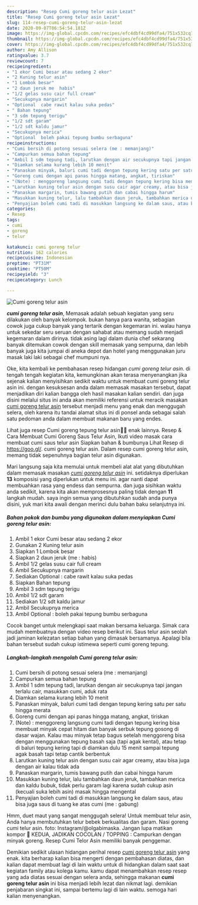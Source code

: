 ```yaml
---
description: "Resep Cumi goreng telur asin Lezat"
title: "Resep Cumi goreng telur asin Lezat"
slug: 114-resep-cumi-goreng-telur-asin-lezat
date: 2020-09-07T06:54:54.181Z
image: https://img-global.cpcdn.com/recipes/efc4dbf4cd99dfa4/751x532cq70/cumi-goreng-telur-asin-foto-resep-utama.jpg
thumbnail: https://img-global.cpcdn.com/recipes/efc4dbf4cd99dfa4/751x532cq70/cumi-goreng-telur-asin-foto-resep-utama.jpg
cover: https://img-global.cpcdn.com/recipes/efc4dbf4cd99dfa4/751x532cq70/cumi-goreng-telur-asin-foto-resep-utama.jpg
author: Amy Allison
ratingvalue: 3.7
reviewcount: 7
recipeingredient:
- "1 ekor Cumi besar atau sedang 2 ekor"
- "2 Kuning telur asin"
- "1 Lombok besar"
- "2 daun jeruk me  habis"
- "1/2 gelas susu cair full cream"
- "Secukupnya margarin"
- "Optional  cabe rawit kalau suka pedas"
- " Bahan tepung"
- "3 sdm tepung terigu"
- "1/2 sdt garam"
- "1/2 sdt kaldu jamur"
- "Secukupnya merica"
- "Optional  boleh pakai tepung bumbu serbaguna"
recipeinstructions:
- "Cumi bersih di potong sesuai selera (me : memanjang)"
- "Campurkan semua bahan tepung"
- "Ambil 1 sdm tepung tadi, larutkan dengan air secukupnya tapi jangan terlalu cair, masukkan cumi, aduk rata"
- "Diamkan selama kurang lebih 10 menit"
- "Panaskan minyak, baluri cumi tadi dengan tepung kering satu per satu hingga merata"
- "Goreng cumi dengan api panas hingga matang, angkat, tiriskan"
- "(Note) : menggoreng langsung cumi tadi dengan tepung kering bisa membuat minyak cepat hitam dan banyak serbuk tepung gosong di dasar wajan. Kalau mau minyak tetap bagus setelah menggoreng bisa dengan menggunakan tepung basah saja (tapi agak kental), atau tetap di baluri tepung kering tapi di diamkan dulu 15 menit sampai tepung agak basah tapi tetap cantik berbentuk"
- "Larutkan kuning telur asin dengan susu cair agar creamy, atau bisa juga dengan air kalau tidak ada"
- "Panaskan margarin, tumis bawang putih dan cabai hingga harum"
- "Masukkan kuning telur, lalu tambahkan daun jeruk, tambahkan merica dan kaldu bubuk, tidak perlu garam lagi karena sudah cukup asin (kecuali suka lebih asin) masak hingga mengental"
- "Penyajian boleh cumi tadi di masukkan langsung ke dalam saus, atau bisa juga saus di tuang ke atas cumi (me : gabung)"
categories:
- Resep
tags:
- cumi
- goreng
- telur

katakunci: cumi goreng telur 
nutrition: 162 calories
recipecuisine: Indonesian
preptime: "PT31M"
cooktime: "PT50M"
recipeyield: "3"
recipecategory: Lunch

---
```



![Cumi goreng telur asin](https://img-global.cpcdn.com/recipes/efc4dbf4cd99dfa4/751x532cq70/cumi-goreng-telur-asin-foto-resep-utama.jpg)

<b><i>cumi goreng telur asin</i></b>, Memasak adalah sebuah kegiatan yang seru dilakukan oleh banyak kelompok. bukan hanya para wanita, sebagian cowok juga cukup banyak yang tertarik dengan kegemaran ini. walau hanya untuk sekedar seru seruan dengan sahabat atau memang sudah menjadi kegemaran dalam dirinya. tidak asing lagi dalam dunia chef sekarang banyak ditemukan cowok dengan skill memasak yang sempurna, dan lebih banyak juga kita jumpai di aneka depot dan hotel yang menggunakan juru masak laki laki sebagai chef mumpuni nya.

Oke, kita kembali ke pembahasan resep hidangan <i>cumi goreng telur asin</i>. di tengah tengah kegiatan kita, kemungkinan akan terasa menyenangkan jika sejenak kalian menyisihkan sedikit waktu untuk membuat cumi goreng telur asin ini. dengan kesuksesan anda dalam memasak masakan tersebut, dapat menjadikan diri kalian bangga oleh hasil masakan kalian sendiri. dan juga disini melalui situs ini anda akan memiliki referensi untuk meracik masakan <u>cumi goreng telur asin</u> tersebut menjadi menu yang enak dan menggugah selera, oleh karena itu tandai alamat situs ini di ponsel anda sebagai salah satu pedoman anda dalam membuat makanan baru yang endes.

Lihat juga resep Cumi goreng tepung telur asin🐙🐙 enak lainnya. Resep &amp; Cara Membuat Cumi Goreng Saus Telur Asin, Ikuti video masak cara membuat cumi saus telur asin Siapkan bahan &amp; bumbunya Lihat Resep di https://goo.gl/. cumi goreng telur asin. Dalam resep cumi goreng telur asin, memang tidak sepenuhnya bagian telur asin digunakan.


Mari langsung saja kita memulai untuk membeli alat alat yang dibutuhkan dalam memasak masakan <u><i>cumi goreng telur asin</i></u> ini. setidaknya diperlukan <b>13</b> komposisi yang diperlukan untuk menu ini. agar nanti dapat membuahkan rasa yang endess dan sempurna. dan juga sisihkan waktu anda sedikit, karena kita akan memprosesnya paling tidak dengan <b>11</b> langkah mudah. saya ingin semua yang dibutuhkan sudah anda punya disini, yuk mari kita awali dengan merinci dulu bahan baku selanjutnya ini.

<!--inarticleads1-->

##### Bahan pokok dan bumbu yang digunakan dalam menyiapkan Cumi goreng telur asin:

1. Ambil 1 ekor Cumi besar atau sedang 2 ekor
1. Gunakan 2 Kuning telur asin
1. Siapkan 1 Lombok besar
1. Siapkan 2 daun jeruk (me : habis)
1. Ambil 1/2 gelas susu cair full cream
1. Ambil Secukupnya margarin
1. Sediakan Optional : cabe rawit kalau suka pedas
1. Siapkan  Bahan tepung
1. Ambil 3 sdm tepung terigu
1. Ambil 1/2 sdt garam
1. Sediakan 1/2 sdt kaldu jamur
1. Ambil Secukupnya merica
1. Ambil Optional : boleh pakai tepung bumbu serbaguna


Cocok banget untuk melengkapi saat makan bersama keluarga. Simak cara mudah membuatnya dengan video resep berikut ini. Saus telur asin seolah jadi jaminan kelezatan setiap bahan yang dimasak bersamanya. Apalagi bila bahan tersebut sudah cukup istimewa seperti cumi goreng tepung. 

<!--inarticleads2-->

##### Langkah-langkah mengolah Cumi goreng telur asin:

1. Cumi bersih di potong sesuai selera (me : memanjang)
1. Campurkan semua bahan tepung
1. Ambil 1 sdm tepung tadi, larutkan dengan air secukupnya tapi jangan terlalu cair, masukkan cumi, aduk rata
1. Diamkan selama kurang lebih 10 menit
1. Panaskan minyak, baluri cumi tadi dengan tepung kering satu per satu hingga merata
1. Goreng cumi dengan api panas hingga matang, angkat, tiriskan
1. (Note) : menggoreng langsung cumi tadi dengan tepung kering bisa membuat minyak cepat hitam dan banyak serbuk tepung gosong di dasar wajan. Kalau mau minyak tetap bagus setelah menggoreng bisa dengan menggunakan tepung basah saja (tapi agak kental), atau tetap di baluri tepung kering tapi di diamkan dulu 15 menit sampai tepung agak basah tapi tetap cantik berbentuk
1. Larutkan kuning telur asin dengan susu cair agar creamy, atau bisa juga dengan air kalau tidak ada
1. Panaskan margarin, tumis bawang putih dan cabai hingga harum
1. Masukkan kuning telur, lalu tambahkan daun jeruk, tambahkan merica dan kaldu bubuk, tidak perlu garam lagi karena sudah cukup asin (kecuali suka lebih asin) masak hingga mengental
1. Penyajian boleh cumi tadi di masukkan langsung ke dalam saus, atau bisa juga saus di tuang ke atas cumi (me : gabung)


Hmm, duet maut yang sangat menggugah selera! Untuk membuat telur asin, Anda hanya membutuhkan telur bebek berkualitas dan garam. Nasi goreng cumi telur asin. foto: Instagram/@olgabimaska. Jangan lupa matikan kompor 🙂 KEDUA, JADIKAN COCOLAN / TOPPING : Campurkan dengan minyak goreng. Resep Cumi Telor Asin memiliki banyak penggemar. 

Demikian sedikit ulasan hidangan perihal resep <u>cumi goreng telur asin</u> yang enak. kita berharap kalian bisa mengerti dengan pembahasan diatas, dan kalian dapat membuat lagi di lain waktu untuk di hidangkan dalam saat saat kegiatan family atau kolega kamu. kamu dapat menambahkan resep resep yang ada diatas sesuai dengan selera anda, sehingga makanan <b>cumi goreng telur asin</b> ini bisa menjadi lebih lezat dan nikmat lagi. demikian penjabaran singkat ini, sampai bertemu lagi di lain waktu. semoga hari kalian menyenangkan.
